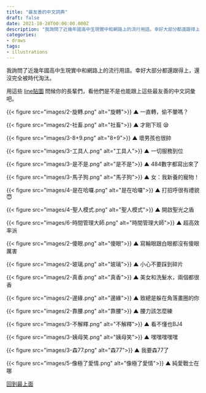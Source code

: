 ```yaml
---
title: "最友善的中文詞典"
draft: false
date: 2021-10-28T00:00:00.000Z
description: "我詢問了近幾年國高中生現實中和網路上的流行用語。幸好大部分都還跟得上，還沒完全被時代淘汰。"
categories:
- draws
tags:
- illustrations
---
```


我詢問了近幾年國高中生現實中和網路上的流行用語。幸好大部分都還跟得上，還沒完全被時代淘汰。

用這些 [line貼圖](https://store.line.me/stickershop/product/17250579) 問候你的長輩們，看他們是不是也能跟上這些最友善的中文詞彙吧。

{{< figure src="images/2-旋轉.png" alt="旋轉">}}
<span class='caption'>▲ 一直轉，偷不暈嗎？</span>

{{< figure src="images/2-社畜.png" alt="社畜">}}
<span class='caption'>▲ 才剛下班 😪</span>

{{< figure src="images/3-8+9.png" alt="8+9">}}
<span class='caption'>▲ 壞男孩也很帥</span>

{{< figure src="images/3-工具人.png" alt="工具人">}}
<span class='caption'>▲ 一切服務到位</span>

{{< figure src="images/3-是不是.png" alt="是不是">}}
<span class='caption'>▲ 484數字都寫出來了</span>

{{< figure src="images/3-馬子狗.png" alt="馬子狗">}}
<span class='caption'>▲ 女：我新養的寵物！</span>

{{< figure src="images/4-是在哈囉.png" alt="是在哈囉">}}
<span class='caption'>▲ 打招呼很有禮貌 😇</span>

{{< figure src="images/4-聖人模式.png" alt="聖人模式">}}
<span class='caption'>▲ 開啟聖光之盾</span>

{{< figure src="images/6-時間管理大師.png" alt="時間管理大師">}}
<span class='caption'>▲ 超高效率派</span>

{{< figure src="images/2-傻眼.png" alt="傻眼">}}
<span class='caption'>▲ 寫輪眼跟白眼都沒有傻眼厲害</span>

{{< figure src="images/2-玻璃.png" alt="玻璃">}}
<span class='caption'>▲ 小心不要踩到碎片</span>

{{< figure src="images/2-真香.png" alt="真香">}}
<span class='caption'>▲ 美女和洗髮水，兩個都很香</span>

{{< figure src="images/2-邊緣.png" alt="邊緣">}}
<span class='caption'>▲ 致總是躲在角落畫圈的你</span>

{{< figure src="images/2-靠腰.png" alt="靠腰">}}
<span class='caption'>▲ 腰力該怎麼練</span>

{{< figure src="images/3-不解釋.png" alt="不解釋">}}
<span class='caption'>▲ 看不懂也BJ4</span>

{{< figure src="images/3-姨母笑.png" alt="姨母笑">}}
<span class='caption'>▲ 嘿嘿嘿嘿嘿</span>

{{< figure src="images/3-森77.png" alt="森77">}}
<span class='caption'>▲ 我要森77了</span>

{{< figure src="images/5-像極了愛情.png" alt="像極了愛情">}}
<span class='caption'>▲ 純愛戰士在哪</span>

[回到最上面](#)
